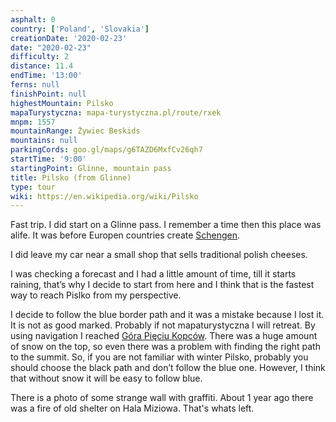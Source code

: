```yaml
---
asphalt: 0
country: ['Poland', 'Slovakia']
creationDate: '2020-02-23'
date: "2020-02-23"
difficulty: 2
distance: 11.4
endTime: '13:00'
ferns: null
finishPoint: null
highestMountain: Pilsko
mapaTurystyczna: mapa-turystyczna.pl/route/rxek
mnpm: 1557
mountainRange: Żywiec Beskids
mountains: null
parkingCords: goo.gl/maps/g6TAZD6MxfCv26qh7
startTime: '9:00'
startingPoint: Glinne, mountain pass
title: Pilsko (from Glinne)
type: tour
wiki: https://en.wikipedia.org/wiki/Pilsko
---
```


Fast trip. I did start on a Glinne pass. I remember a time then this place was alife. It was before Europen countries create [Schengen](https://en.wikipedia.org/wiki/Schengen_Area).

I did leave my car near a small shop that sells traditional polish cheeses.

I was checking a forecast and I had a little amount of time, till it starts raining, that’s why I decide to start from here and I think that is the fastest way to reach Pislko from my perspective.

I decide to follow the blue border path and it was a mistake because I lost it. It is not as good marked. Probably if not mapaturystyczna I will retreat. By using navigation I reached [Góra Pięciu Kopców](https://pl.wikipedia.org/wiki/G%C3%B3ra_Pi%C4%99ciu_Kopc%C3%B3w). There was a huge amount of snow on the top, so even there was a problem with finding the right path to the summit.
So, if you are not familiar with winter Pilsko, probably you should choose the black path and don’t follow the blue one. However, I think that without snow it will be easy to follow blue.

There is a photo of some strange wall with graffiti. About 1 year ago there was a fire of old shelter on Hala Miziowa. That's whats left.
